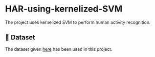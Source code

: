 # HAR-using-kernelized-SVM
The project uses kernelized SVM to perform human activity recognition.

## 🏃 Dataset  ##
The dataset given <a href="https://www.kaggle.com/datasets/meetnagadia/human-action-recognition-har-dataset">here</a> has been used in this project.
